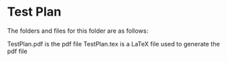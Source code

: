# Test Plan

The folders and files for this folder are as follows:

TestPlan.pdf is the pdf file
TestPlan.tex is a LaTeX file used to generate the pdf file

